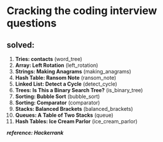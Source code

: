 # Cracking the coding interview questions

## solved: 
  1. __Tries: contacts__ (word_tree)
  2. __Array: Left Rotation__ (left_rotation)
  3. __Strings: Making Anagrams__ (making_anagrams)
  4. __Hash Table: Ransom Note__ (ransom_note)
  5. __Linked List: Detect a Cycle__ (detect_cycle)
  6. __Trees: Is This a Binary Search Tree?__ (is_binary_tree)
  7. __Sorting: Bubble Sort__ (bubble_sort)
  8. __Sorting: Comparator__ (comparator)
  9. __Stacks: Balanced Brackets__ (balanced_brackets)
  10. __Queues: A Table of Two Stacks__ (queue)
  11. __Hash Tables: Ice Cream Parlor__ (ice_cream_parlor)
  
_**reference: Hackerrank**_
